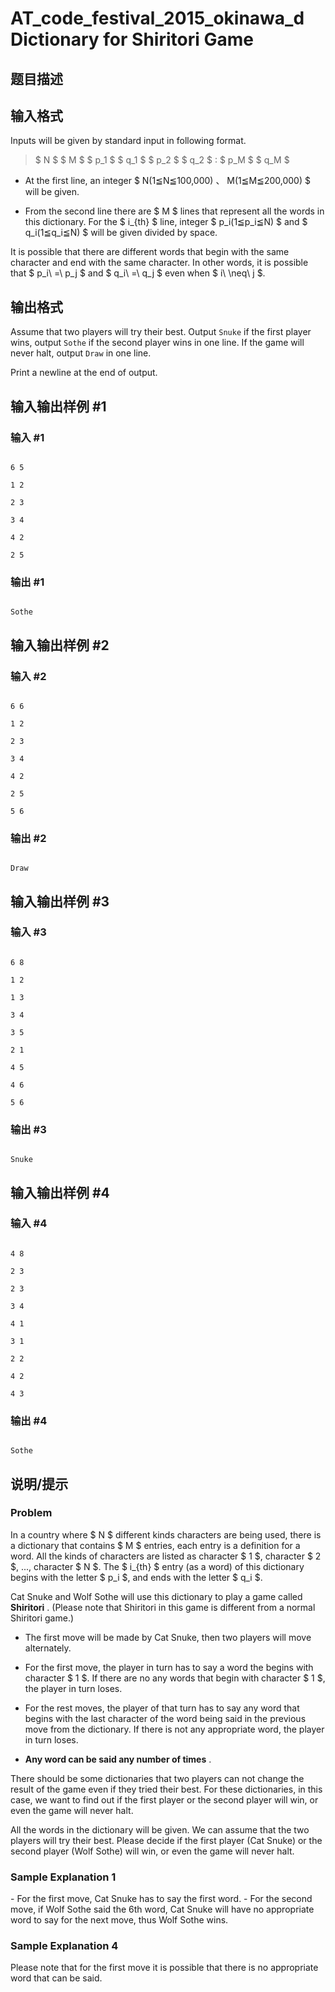 # AT_code_festival_2015_okinawa_d Dictionary for Shiritori Game

## 题目描述

[problemUrl]: https://atcoder.jp/contests/code-festival-2015-okinawa-open/tasks/code_festival_2015_okinawa_d

## 输入格式

Inputs will be given by standard input in following format.

> $ N $ $ M $ $ p_1 $ $ q_1 $ $ p_2 $ $ q_2 $ : $ p_M $ $ q_M $

- At the first line, an integer $ N(1≦N≦100,000) $、$ M(1≦M≦200,000) $ will be given.
- From the second line there are $ M $ lines that represent all the words in this dictionary. For the $ i_{th} $ line, integer $ p_i(1≦p_i≦N) $ and $ q_i(1≦q_i≦N) $ will be given divided by space.

It is possible that there are different words that begin with the same character and end with the same character. In other words, it is possible that $ p_i\ =\ p_j $ and $ q_i\ =\ q_j $ even when $ i\ \neq\ j $.

## 输出格式

Assume that two players will try their best. Output `Snuke` if the first player wins, output `Sothe` if the second player wins in one line. If the game will never halt, output `Draw` in one line.

Print a newline at the end of output.

## 输入输出样例 #1

### 输入 #1

```
6 5
1 2
2 3
3 4
4 2
2 5
```

### 输出 #1

```
Sothe
```

## 输入输出样例 #2

### 输入 #2

```
6 6
1 2
2 3
3 4
4 2
2 5
5 6
```

### 输出 #2

```
Draw
```

## 输入输出样例 #3

### 输入 #3

```
6 8
1 2
1 3
3 4
3 5
2 1
4 5
4 6
5 6
```

### 输出 #3

```
Snuke
```

## 输入输出样例 #4

### 输入 #4

```
4 8
2 3
2 3
3 4
4 1
3 1
2 2
4 2
4 3
```

### 输出 #4

```
Sothe
```

## 说明/提示

### Problem

In a country where $ N $ different kinds characters are being used, there is a dictionary that contains $ M $ entries, each entry is a definition for a word. All the kinds of characters are listed as character $ 1 $, character $ 2 $, ..., character $ N $. The $ i_{th} $ entry (as a word) of this dictionary begins with the letter $ p_i $, and ends with the letter $ q_i $.

 Cat Snuke and Wolf Sothe will use this dictionary to play a game called **Shiritori** . (Please note that Shiritori in this game is different from a normal Shiritori game.)

- The first move will be made by Cat Snuke, then two players will move alternately.
- For the first move, the player in turn has to say a word the begins with character $ 1 $. If there are no any words that begin with character $ 1 $, the player in turn loses.
- For the rest moves, the player of that turn has to say any word that begins with the last character of the word being said in the previous move from the dictionary. If there is not any appropriate word, the player in turn loses.
- **Any word can be said any number of times** .

There should be some dictionaries that two players can not change the result of the game even if they tried their best. For these dictionaries, in this case, we want to find out if the first player or the second player will win, or even the game will never halt.

All the words in the dictionary will be given. We can assume that the two players will try their best. Please decide if the first player (Cat Snuke) or the second player (Wolf Sothe) will win, or even the game will never halt.

### Sample Explanation 1

\- For the first move, Cat Snuke has to say the first word. - For the second move, if Wolf Sothe said the 6th word, Cat Snuke will have no appropriate word to say for the next move, thus Wolf Sothe wins.

### Sample Explanation 4

Please note that for the first move it is possible that there is no appropriate word that can be said.
